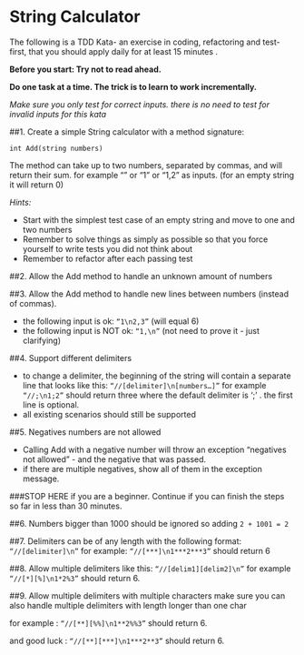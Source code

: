 # String Calculator
The following is a TDD Kata- an exercise in coding, refactoring and test-first, that you should apply daily for at least 15 minutes .

**Before you start: Try not to read ahead.**

**Do one task at a time. The trick is to learn to work incrementally.**

_Make sure you only test for correct inputs. there is no need to test for invalid inputs for this kata_

##1. Create a simple String calculator with a method signature:

`int Add(string numbers)`

The method can take up to two numbers, separated by commas, and will return their sum. 
for example “” or “1” or “1,2” as inputs.
(for an empty string it will return 0) 

_Hints:_
* Start with the simplest test case of an empty string and move to one and two numbers
* Remember to solve things as simply as possible so that you force yourself to write tests you did not think about
* Remember to refactor after each passing test

##2. Allow the Add method to handle an unknown amount of numbers

##3. Allow the Add method to handle new lines between numbers (instead of commas).
* the following input is ok: `“1\n2,3”` (will equal 6)
* the following input is NOT ok: `“1,\n”` (not need to prove it - just clarifying)

##4. Support different delimiters
* to change a delimiter, the beginning of the string will contain a separate line that looks like this: `“//[delimiter]\n[numbers…]”` for example `“//;\n1;2”` should return three where the default delimiter is ‘;’ .
the first line is optional. 
* all existing scenarios should still be supported

##5. Negatives numbers are not allowed
* Calling Add with a negative number will throw an exception “negatives not allowed” - and the negative that was passed. 
* if there are multiple negatives, show all of them in the exception message.

###STOP HERE if you are a beginner. Continue if you can finish the steps so far in less than 30 minutes.

##6. Numbers bigger than 1000 should be ignored
so adding `2 + 1001 = 2`

##7. Delimiters can be of any length 
with the following format: `“//[delimiter]\n”` for example: `“//[***]\n1***2***3”` should return 6

##8. Allow multiple delimiters 
like this: `“//[delim1][delim2]\n”` for example `“//[*][%]\n1*2%3”` should return 6.

##9. Allow multiple delimiters with multiple characters
make sure you can also handle multiple delimiters with length longer than one char

for example : `“//[**][%%]\n1**2%%3”` should return 6.

and good luck : `“//[**][***]\n1***2**3”` should return 6.
